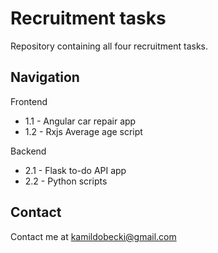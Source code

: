 # Recruitment tasks
Repository containing all four recruitment tasks.

## Navigation
Frontend
- 1.1 - Angular car repair app
- 1.2 - Rxjs Average age script

Backend
- 2.1 - Flask to-do API app
- 2.2 - Python scripts

## Contact
Contact me at kamildobecki@gmail.com